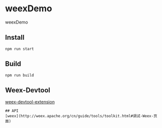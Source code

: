 # weexDemo
weexDemo

## Install
```
npm run start
```
## Build
```
npm run build
```
## Weex-Devtool
[weex-devtool-extension](https://github.com/weexteam/weex-devtool-extension)
```
## API
[weex](http://weex.apache.org/cn/guide/tools/toolkit.html#调试-Weex-页面)